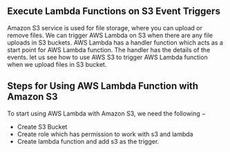 ## Execute Lambda Functions on S3 Event Triggers

Amazon S3 service is used for file storage, where you can upload or remove files. 
We can trigger AWS Lambda on S3 when there are any file uploads in S3 buckets.
AWS Lambda has a handler function which acts as a start point for AWS Lambda function. 
The handler has the details of the events.
let us see how to use AWS S3 to trigger AWS Lambda function when we upload files in S3 bucket.

## Steps for Using AWS Lambda Function with Amazon S3
To start using AWS Lambda with Amazon S3, we need the following −

* Create S3 Bucket
* Create role which has permission to work with s3 and lambda
* Create lambda function and add s3 as the trigger.

